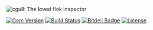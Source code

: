 ![cgull: The loved flok inspector](https://raw.githubusercontent.com/sotownsend/cgull/master/logo.jpg)

[![Gem Version](https://badge.fury.io/rb/iarrogant.svg)](http://badge.fury.io/rb/cgull)
[![Build Status](https://travis-ci.org/sotownsend/cgull.svg)](https://travis-ci.org/sotownsend/cgull)
[![Bitdeli Badge](https://d2weczhvl823v0.cloudfront.net/sotownsend/cgull/trend.png)](https://bitdeli.com/free "Bitdeli Badge")
[![License](http://img.shields.io/badge/license-MIT-green.svg?style=flat)](https://github.com/sotownsend/cgull/blob/master/LICENSE)

